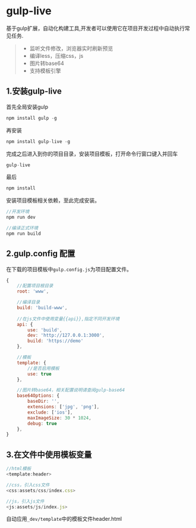 # gulp-live


基于gulp扩展，自动化构建工具,开发者可以使用它在项目开发过程中自动执行常见任务.

> * 监听文件修改，浏览器实时刷新预览
> * 编译less，压缩css，js
> * 图片转base64
> * 支持模板引擎



## 1.安装gulp-live
首先全局安装gulp
```js
npm install gulp -g
```
再安装
```js
npm install gulp-live -g
```
完成之后进入到你的项目目录，安装项目模板，打开命令行窗口键入并回车
```js
gulp-live
```
最后
```js
npm install
```
安装项目模板相关依赖，至此完成安装。
```js
//开发环境
npm run dev

//编译正式环境
npm run build
```
## 2.gulp.config 配置
在下载的项目模板中`gulp.config.js`为项目配置文件。
```js
{
    //配置项目根目录
    root: 'www',

    //编译目录
    build: 'build-www',	
	
    //在js文件中使用变量{{api}},指定不同开发环境
    api: {
        use: 'build',
        dev: 'http://127.0.0.1:3000',
        build: 'https://demo'
    },

    //模板
    template: {
        //是否启用模板
        use: true
    },

    //图片转base64，相关配置说明请查阅gulp-base64
    base64Options: {
        baseDir: '',
        extensions: ['jpg', 'png'],
        exclude: ['ios'],
        maxImageSize: 30 * 1024,
        debug: true
    },
}
```
## 3.在文件中使用模板变量
```js
//html模板
<template:header>

//css，引入css文件
<css:assets/css/index.css>

//js，引入js文件
<js:assets/js/index.js>   
```
自动应用`_dev/template`中的模板文件header.html

